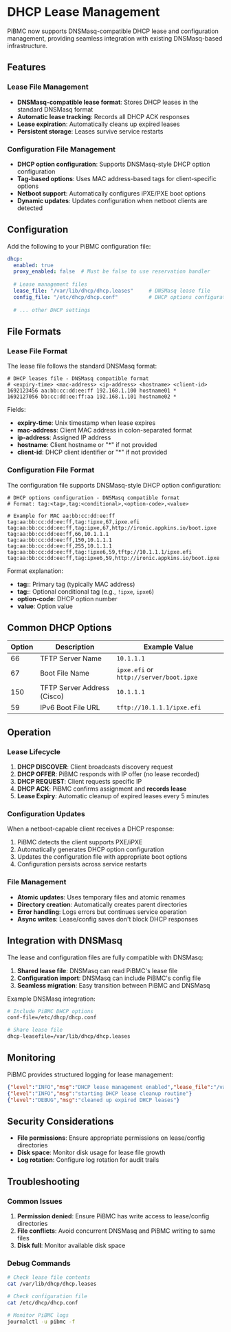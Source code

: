 # DHCP Lease Management

PiBMC now supports DNSMasq-compatible DHCP lease and configuration management, providing seamless integration with existing DNSMasq-based infrastructure.

## Features

### Lease File Management
- **DNSMasq-compatible lease format**: Stores DHCP leases in the standard DNSMasq format
- **Automatic lease tracking**: Records all DHCP ACK responses 
- **Lease expiration**: Automatically cleans up expired leases
- **Persistent storage**: Leases survive service restarts

### Configuration File Management  
- **DHCP option configuration**: Supports DNSMasq-style DHCP option configuration
- **Tag-based options**: Uses MAC address-based tags for client-specific options
- **Netboot support**: Automatically configures iPXE/PXE boot options
- **Dynamic updates**: Updates configuration when netboot clients are detected

## Configuration

Add the following to your PiBMC configuration file:

```yaml
dhcp:
  enabled: true
  proxy_enabled: false  # Must be false to use reservation handler
  
  # Lease management files
  lease_file: "/var/lib/dhcp/dhcp.leases"     # DNSMasq lease file
  config_file: "/etc/dhcp/dhcp.conf"          # DHCP options configuration
  
  # ... other DHCP settings
```

## File Formats

### Lease File Format

The lease file follows the standard DNSMasq format:

```
# DHCP leases file - DNSMasq compatible format
# <expiry-time> <mac-address> <ip-address> <hostname> <client-id>
1692123456 aa:bb:cc:dd:ee:ff 192.168.1.100 hostname01 *
1692127056 bb:cc:dd:ee:ff:aa 192.168.1.101 hostname02 *
```

Fields:
- **expiry-time**: Unix timestamp when lease expires
- **mac-address**: Client MAC address in colon-separated format
- **ip-address**: Assigned IP address
- **hostname**: Client hostname or "*" if not provided
- **client-id**: DHCP client identifier or "*" if not provided

### Configuration File Format

The configuration file supports DNSMasq-style DHCP option configuration:

```
# DHCP options configuration - DNSMasq compatible format
# Format: tag:<tag>,tag:<conditional>,<option-code>,<value>

# Example for MAC aa:bb:cc:dd:ee:ff
tag:aa:bb:cc:dd:ee:ff,tag:!ipxe,67,ipxe.efi
tag:aa:bb:cc:dd:ee:ff,tag:ipxe,67,http://ironic.appkins.io/boot.ipxe
tag:aa:bb:cc:dd:ee:ff,66,10.1.1.1
tag:aa:bb:cc:dd:ee:ff,150,10.1.1.1
tag:aa:bb:cc:dd:ee:ff,255,10.1.1.1
tag:aa:bb:cc:dd:ee:ff,tag:!ipxe6,59,tftp://10.1.1.1/ipxe.efi
tag:aa:bb:cc:dd:ee:ff,tag:ipxe6,59,http://ironic.appkins.io/boot.ipxe
```

Format explanation:
- **tag:<tag>**: Primary tag (typically MAC address)
- **tag:<conditional>**: Optional conditional tag (e.g., `!ipxe`, `ipxe6`)
- **option-code**: DHCP option number
- **value**: Option value

## Common DHCP Options

| Option | Description | Example Value |
|--------|-------------|---------------|
| 66 | TFTP Server Name | `10.1.1.1` |
| 67 | Boot File Name | `ipxe.efi` or `http://server/boot.ipxe` |
| 150 | TFTP Server Address (Cisco) | `10.1.1.1` |
| 59 | IPv6 Boot File URL | `tftp://10.1.1.1/ipxe.efi` |

## Operation

### Lease Lifecycle

1. **DHCP DISCOVER**: Client broadcasts discovery request
2. **DHCP OFFER**: PiBMC responds with IP offer (no lease recorded)
3. **DHCP REQUEST**: Client requests specific IP
4. **DHCP ACK**: PiBMC confirms assignment and **records lease**
5. **Lease Expiry**: Automatic cleanup of expired leases every 5 minutes

### Configuration Updates

When a netboot-capable client receives a DHCP response:

1. PiBMC detects the client supports PXE/iPXE
2. Automatically generates DHCP option configuration
3. Updates the configuration file with appropriate boot options
4. Configuration persists across service restarts

### File Management

- **Atomic updates**: Uses temporary files and atomic renames
- **Directory creation**: Automatically creates parent directories
- **Error handling**: Logs errors but continues service operation
- **Async writes**: Lease/config saves don't block DHCP responses

## Integration with DNSMasq

The lease and configuration files are fully compatible with DNSMasq:

1. **Shared lease file**: DNSMasq can read PiBMC's lease file
2. **Configuration import**: DNSMasq can include PiBMC's config file
3. **Seamless migration**: Easy transition between PiBMC and DNSMasq

Example DNSMasq integration:

```bash
# Include PiBMC DHCP options
conf-file=/etc/dhcp/dhcp.conf

# Share lease file  
dhcp-leasefile=/var/lib/dhcp/dhcp.leases
```

## Monitoring

PiBMC provides structured logging for lease management:

```json
{"level":"INFO","msg":"DHCP lease management enabled","lease_file":"/var/lib/dhcp/dhcp.leases","config_file":"/etc/dhcp/dhcp.conf"}
{"level":"INFO","msg":"starting DHCP lease cleanup routine"}
{"level":"DEBUG","msg":"cleaned up expired DHCP leases"}
```

## Security Considerations

- **File permissions**: Ensure appropriate permissions on lease/config directories
- **Disk space**: Monitor disk usage for lease file growth
- **Log rotation**: Configure log rotation for audit trails

## Troubleshooting

### Common Issues

1. **Permission denied**: Ensure PiBMC has write access to lease/config directories
2. **File conflicts**: Avoid concurrent DNSMasq and PiBMC writing to same files
3. **Disk full**: Monitor available disk space

### Debug Commands

```bash
# Check lease file contents
cat /var/lib/dhcp/dhcp.leases

# Check configuration file
cat /etc/dhcp/dhcp.conf

# Monitor PiBMC logs
journalctl -u pibmc -f
```
